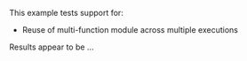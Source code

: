 This example tests support for:

* Reuse of multi-function module across multiple executions

Results appear to be ...
